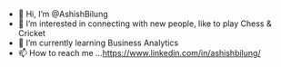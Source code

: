 - 👋 Hi, I’m @AshishBilung
- 👀 I’m interested in connecting with new people, like to play Chess & Cricket
- 🌱 I’m currently learning Business Analytics
- 📫 How to reach me ...https://www.linkedin.com/in/ashishbilung/

<!---
AshishBilung/AshishBilung is a ✨ special ✨ repository because its `README.md` (this file) appears on your GitHub profile.
You can click the Preview link to take a look at your changes.
--->
